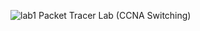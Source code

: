 ![lab1](https://user-images.githubusercontent.com/93893167/186528074-42c294c6-8ef9-4fee-98d0-bab6e564874f.png)
Packet Tracer Lab (CCNA Switching)


